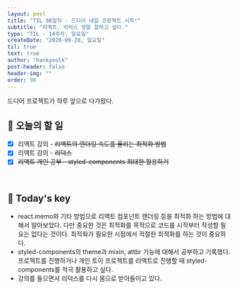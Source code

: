 ```yaml
---
layout: post
title: "TIL 98일차 - 드디어 내일 프로젝트 시작!"
subtitle: "리액트, 리덕스 정말 잘하고 싶다."
type: "TIL - 14주차, 일요일"
createDate: "2020-09-20, 일요일"
til: true
text: true
author: "hankyeolk"
post-header: false
header-img: ""
order: 98
---
```


드디어 프로젝트가 하루 앞으로 다가왔다.

## 📅 오늘의 할 일

- [x] 리액트 강의 - ~~리액트의 렌더링 속도를 올리는 최적화 방법~~ <br>
- [x] 리액트 강의 - ~~리덕스~~ <br>
- [x] ~~리액트 개인 공부 - styled-components 최대한 활용하기~~ <br>

<br>

## 🦄 Today's key

- react.memo와 기타 방법으로 리액트 컴포넌트 렌더링 등을 최적화 하는 방법에 대해서 알아보았다. 다만 중요한 것은 최적화를 목적으로 코드를 시작부터 작성할 필요는 없다는 것이다. 최적화가 필요한 시점에서 적절한 최적화를 하는 것이 중요하다.
- styled-components의 theme과 mixin, attbr 기능에 대해서 공부하고 기록했다. 프로젝트를 진행하거나 개인 토이 프로젝트를 리액트로 진행할 때 styled-components를 적극 활용하고 싶다.
- 강의를 들으면서 리덕스를 다시 몸으로 받아들이고 있다.
